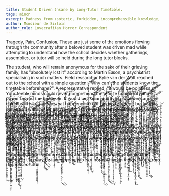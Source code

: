 ```yaml
---
title: Student Driven Insane by Long-Tutor Timetable. 
tags: minor
excerpt: Madness from esoteric, forbidden, incomprehensible knowledge, doctors say. 
author: Monsieur de Sirloin
author_role: Lovecrafitan Horror Correspondent
---
```


Tragedy, Pain, Confusion. These are just some of the emotions flowing through
the community after a beloved student was driven mad while attempting to
understand how the school decides whether gatherings, assemblies, or tutor will
be held during the long tutor blocks. 

The student, who will remain anonymous for the sake of their grieving family,
has "absolutely lost it" according to Martin Eason, a psychiatrist specialising
in such matters. Field researcher Kylie van der Walt reached out to the school
with a simple question: "Why can't the students know the timetable beforehand?".
A representative replied, "it would be pointless. Your feeble minds could never
comprehend the infinite complexity and power behind the timetable. It would be
like an ant trying to understand calculus. It is a tragedy what happened to our
beloved student, but let this serve as a warning for all. We exist abo̴v̷e̶ ̷y̶o̶u̶,
r̶e̴m̶e̷m̷b̵e̵r̷ ̷t̴h̸i̷̯̕s̶͔̀ ̵̫̔w̷͍̃h̸͈͒e̶̡͛n̷̪̑ ̸̫̒ÿ̴̭́ọ̵̎u̸͚̘͑̈́ ̶͈̒́t̴͒͜r̶̠̾y̴̰͐͠ ̸̰̋t̴̨͇̉̽o̷̭̐̚ ̴̲̓ų̷̽̏n̵̹̓ḋ̸͘ͅe̶̫̕r̴̰̦̕s̷̬͆͋t̴̰͖͒́a̶̙̓ň̷̜d̶̮̻̈́ ̵̬̣̐͆t̷̖̏͐h̶̗̍e̴̖͆ ̷̡̹̤̥͂̈́m̶̙̓̽̉̚i̴̘͆ǹ̶̨̏͝d̴̨̤͌̓̋ ̵̞̈́́̕͝o̸̮͕̍̉͗f̶̼̝̘̦̊͆̉ ̴͇̓͆͑g̵̘͐̚ȏ̴͈͚̍̕͝d̵̟̹͉̅̿͌,̷͔͚̙͂̎̿ͅ ̷̳̔̆͌͊R̸̛͓̈́́͌̅͌É̸̡̛̦̰͎̞͎͝M̷̧̱̆̍É̷͓̬͙͓̲̆M̵̩̈́͗͗̀̋͠B̶͈̟̬̖͕͇̜̊̏Ȩ̷͚͎͙̒͐̕R̷̦̀͋̋̀̆̑͠ ̶̘̭̀͊̀́ͅT̷̤̪͖̠͑̑̈́̾͝ͅͅH̵͍̖̗̲̤̟̅̔̃̓̋̀͝E̴̡͔͆̉̍ ̷͔̘͉̗̥̒́̊́S̴̨͓̖͚͍̈́͊̈Ţ̸̡̮͙̘̻͘Ǫ̸̪̖͇̀͛́͗͜R̸̫̟͎̆͆̑̊̄̚Ǐ̴̛͈͗͊͒È̷̡̛̛͈͍̪̹̝͕͂̅̈́̀̓S̷̥̝̣̕ ̸̛͈̣̑̐̆̃́̈́̿͒͑Ö̴̡͍̣̤̖͖̻͇̼̝̾͂̈́͌̄͘͠F̴̡̡̻̘͇̻̱̠̭͊̍̓ ̴͇͉̤͔͌͌̓̆͊͊İ̵̜̜̋̚͝Ć̵̦͍͇͊͠A̸̗̜̲͈̅͂͛̔͝R̵̢͂̀͗̃͛͐Ư̴̭͒͋͌̿͗͗͗̾S̷̄̕͝R̶̠̼̦̲̰̘̱̟̻͆̿͂̓̇̓͋Ę̸̥͖̼̪̭̼͈͙͓̞̔̐̽̚̕ͅM̵̢̮̳̰̲̟͍̜̫̯̼͔̀̀́̂́̆E̵͓̫͈͚̬͆̀̾̑̋̇M̵̡̗̪͔̜̘̉̂B̴̧̡̳̹̰̫̾̒̈́͜Ȩ̴͑̿̐̅͆̓R̸̛̥̞͕̘͇̰͕̲̟̦͉̼͂͋͛́̏͝ ̶̩̅͌̂͘͘Ṯ̶̛̺̒̈́̌͐͆̌̓̃̕͝H̴̛̭͕͎̟̲͖̰͑̈͗͂͌̊̍̕͝Ȩ̷̛̥̦̲͎̽̈́̀̇̆ͅ ̴̡̛̞͙̭̭̦̗͖̲̻̎̉̔̂̈̄̊̋̈́͠͠Ş̶̥̪̼̗̹̱̩̱̄͆̍̈̅̽͂̃̂͆T̵̢͉̻̫͔̠̯̦̪͈̱͓̀́̀̓̓̾̈́͝O̸̧̡̨̜̠̱͍̼̫̓͒̀̀̊̄̈͜͜͝R̴̮̹̜̻̲̖͆̒̂̓̓̃̃̈́͑̕͘I̶̘̤̬̱̠͑̅Ȩ̶̛̠̪̫̬̲̻̥̼͙͖̲̓̃͌̓́Ş̷̖͖͈̳͎̗̑́͑͒̆̄͊̓̀͌͝ ̵̡̖͙̳̲̜̦̳̠̭̾͑̽̆́̕͠ͅO̴̳̤̗̻̖͙̝̼͊̊̑̐͐̽͠F̴̨̱̗̗̫̞̺̦̙̃̐ ̸̼̩̑̽̿̒͠B̷̨̡̲̥͈̱͌̿͛͗̃̓̌̎̐͘͠͝Ǎ̵̡̜̯̮̺̲̼͊͒̈́̐̈́̃̒͌͝B̸̖̻̙̹͚̤̲̓͆͛̇̊́́͒̀̌̚͘E̵͉̞͈͚͖͙̰͎̲͎͐̉̌̓̇̽̀̓̀͗̋L̸̡̢̯̮̻̰̘̳̩̭̦͌͐͆̍̒͝R̶̨̠̗̗̤̪̜̹̮̦̦̯̘͚̗̠̪̙̤͊͑̈́̄̾̾͌͛͆̀̊̐̽͘͠͝I̴̧͕̩͈̦͖̯̲̲̘̱̥̳̣͕̙̙̱̰̮̝̳͐S̶̻̫̰̭̗̖̦̩̒̄̀̀́͒̋̅̂́̀͜͠͝͠E̸͍̥͓̺̓̀̓̑̒̀̽̾̏͌̒̎̇̑͋͊̅̈́̒̒͗͑̕̚̚͝ ̴̼̺͇̪̹̫̲͎̼̔̔̈́̈̄̀̀̅̍̓̍̌̊̀̈͛̑̾̆̽̓͜ͅR̵̡̛̭͚̹̜̥͚̻̹̜͎̱̭͔̙̫̼͍̹̅͗̃̄̅͌͊͌͆̈́̀͑̽̀͂̈́͝͠Í̶̡͚̠̙̮̗̗̥͚͇̝̙̹̲͕͔̮̝̳̲͈̹̼̬̘͋̈́̊̏͌̌̀́͐͜ͅS̴̼͕͠E̴̢̨̧̛̝͚̙̦͔̞̦͕̠̗̦̳̳̔̄̉͊͋̿̓̓̏͒̚͜͠ ̵̛͉̙͔̩̭͆̔́͂̿̀͆͗̍͛̋́̈͊̊̽̀͘̚̕̚͝͝R̴͙̞̮͍̜̼̮̤͔͚͑̾̀͂̈̓͋͊̈̀́̿̋̄͒̕̚͜͜Į̶̛̛̝͓̻̜̰͈̖̖̪̠̪͙̺̲͌̾͂̂̾͐͊́̏̉͒͛̏͂̋͌̔̌̕Š̵̥͉͍̏̀̆̾͒̈́̾̓̽̓̉́͐͐͒̑͂̑̉́̍̓́̕̚͠͝E̴̡̢̹̱̦̪̹͎̳̟̭͇̟̰͚͉̙͎̮͕͈̊͑̈́̈́̿͑̈̽̓̓̓̋̊̌͗̚̕͜
V̶̢̩̱̪̞̫͍̞͚̖͖͚̟̖͉̹̠̩̿̄̋͂͜W̶̢̨̛͈̱͉͔͓͇̙̜͙͇̘͎͇̘̠̔̾̎̈́̔͗̾̓̀̈́̏̈́͊̏̂̽́̈͒͂̾̑̅̇͊̑̒́̽͘̕͝͝͝͝B̶̢̛̳͈̤̣̲̗͔͍͍͙̣̦̤͇̼̜̺̤̲͔̟͇̼̉̃̌̄͋̇̈̋̇̂̍̌͘̕͝͝͝W̶̨̹̜͈̅L̶̨̘̰̫̝̰̗̖̲͉͓̠̭͊̂̈́ͅQ̷̬̲̙̙̹̰̝͙͔͉̣͔̱͒̌̾̾̑͂̍͒͋͆̅͗̍̂̽̀̐̇̍̔͐̕͝͝P̴̨̛̛͓̝̹͉̻̺͈͈̬͓͕̠̺̰̑̎̋̾̅̅͌̎͛̀̃̈́̐͌̓̌I̷̧̧̢̢̧̢̧̲͖̱̖̥̟͍̻̗̮̻̜̳̩̭͎̖̞̲͈͚̔͌̃̄͜͠͠Ǫ̵̧̡̦̩̟͇̦̩͍̠̝̼͖̠̹̞̣͓͕͚̝̽̆̓̉̃͂͒̅́͒̈̕͜Ừ̴̡̧̧̼͖̼͔͕̯̠̹̯̪͉̍͂̀̓́̎̒̎̿̽̀̀̏̆̅͆͘̕̚̚L̴̛͕̮͉͈̮̬̜̻̑̑̏̏̑̇̂́̽̍̑͂͐̈̆͊̓̿͊͊̒͘̚͝͝V̵̧̢̧̛̛͔͇̗̬̤̺̫̜͕̭̫̱̰̩̍̉̾͊͊̽̌̒̄͐̋̌̂̓̈́̒́̍͋͋̆̓̕͘͘͝͝B̴͈̬̫̖̹̪̓̔͛̋͌̂͌͋͑̀͐̐̌͑͋́͌̀͐̀͘̚͘ͅF̸͔̼̠̫̖̲̥̹̠̳̻̻͖̫̃̽̿̈́̉̆̒͋͂͋̋́̊̾́͛́̋͐̇̃̊̕P̴̢̢̧̧̠̫̦̙͇̠̪͉͙̭̝͍̮̳͙͚͔̝͕̯͎̪͔̦͍̺͈̬͒́̐̾͑̈́͛̈́̅̎̇̎̈́̇̾̅͐͛̉́́̋͂͒́́͊̽͑͌̚͘͜͜ͅĮ̸̛͕̖̞͔̘̖̜͚̻̩͚̞̦̩̬̠̫͇̝̐͗̀̑͆̏͛̊͐̎̄̇͗̓̂̀̆̆̉̌̄͘͘̕͜ͅL̵̫̥͗̊͂̋̈̑́̓̔̾̂̂̆̌̾̂͐̇̏̈̑͛̓͛͘̕͝͝Ü̵̪͉͊̅̓̿̓̈́̒͊̐͑̋͛̕͝@̵̫̲̮̭̯̤̱͔̯̖͓͍̤̺͍̤̲̓̀̇͊̍̇͐͗̈́͑̈́̽̓̈̑͂̉̄͛͂̀̆͒͆́̿̈́̓̓̅͒͂͒̕̕̕̚͝E̶̫̞̪̥̲̟͒̄͛̌̒̆̀̒̽̿̐̂͊̉͠K̶̢̧̡̢̲̫͔̥̩͉͈̫̣̥̳̭̫͈̔̈́̉̀̈́͑̃̊́̑́̃͒̆̄͘͘͠Q̴̨̨̢̢͖̰͇͍̯̳͉̯͖̳̠̥̠̮̗͔̖̖͔̙̳̼̹̭͉̩̤̜͂̓͂̏͋͊͛̽̓̈́͗̐͂͘͜͝ͅͅW̷̛͕̮̠͑̍̅̏̏́͗̅̑̆͆̇̏̿̈́̂͛͊̈́̒̑̈͊̒̌̀̿͋͘̚͝͠͝͝V̶̢̧̡̧͙̩̘͇̭̦̺͇͈͇͕̬̫̠̫̱͓̫̖̗̬̠͓̱̬̥̞͖͍̦̈̀̓̓͛̓̌͜͜ͅB̴̢̧̢̯̰͈̜̬̼̞̟̤̰̞̺͈̻̘̲̻̲͎̙̟̱͚̰̼͑̇́̃̓͋̋̓̀̎͆͒͂̽̇́̆̈́̓̃͆̒͆̑́͌́̚̕͜͠Ḓ̸̩̇̂̓̍́̄̽̀̚C̵̢̨̛̖̩͕̹̙̣͕̘̻̯̻̜̿̌́̅͑̓̈́̚͝͝ͅĨ̷̢̦͇̝͈͓̪̫̪͔͉̯̮̜̲̩̫͚̣̮̮̈́͆́̃͋̌̽̽͋̃̃̊͛̐̈́̿̐́͌̈́͝ͅĽ̸̘͉̭͇̹̘̙̱͈̻̱͓̰̩̈́̊̓̓́̓̊̽̽̊̉̃̆̀͆̚͘͝͝ͅK̶̢̛̭̼̝̪̤̬̭̤͈̙̻͕͔͙̦̯͉͉̉̑̂̃̂̏͒̾̽̏͛̈́̀͐ͅȖ̷͍̠̣̩̋̊Ḑ̵̢̢̨̨̛̦̺̗͈̲̲̬̦͎̟̞͈̗̫̗̥̖͎̫̑͆̆͆̏̾̈́̌̊͌̀̌͌͂͐͑̾͊͂̓̈͐̾̌̂̓̾͊͂̚͘̕͝͝͝W̷̧̢̢̧̧̨̗̻̼̼̼̲̝͍̹͎̰͕͚̙̞̻̹̖̥͔̪̩͙̗̰͇̲͒͑̏̂̾̌͜͜͝ͅQ̴̧̢̢̖̙̮̼̜͍̻͙̖̲̲͍̖͓̠͓͈̫̞̰̹͎͖̰̦̮͆̃̀̉̎̌̔̌̎̋̇̿̉̉̊̋͒̌̑́͛͌̂͊͜͝V̸̢̛̠̤̫̤̮̻͈̝̼̘̟̟̻͔͖̥̲̦̤̜̞̝͖͎̊̄̈́́̈́̀͊̇͆̊̈̈́̐͌̀͌̄̃̓͛̄͆̊̈̀͐̈͆̕͘̕͘̚͝͝͠͠ͅB̷̡̜̦̲̬̩͔̥̥̠̙͊̓̐̌̄̈̓̃̓̊͌̾́̿͐͋̇̒͛͑̅͗͑̃̾͒̂̈́͋̀̚̚̚͘͜͝͝͝J̵̛̛͕̬̼̲̫͉͈̫̪̹͖̳͙̗͔̦͉̘̺̯͔͎̳͍̬̟͕̈́͋́̏̋͑̏̈́̈̏͒́͐̽͌̄̒́̽̌̃̆͛͐̚͜͝͝͝ͅͅḐ̶̛͉̺̭͚͎̩̥͇̖͍̗̬͕̭̦̝̥̲̜̝̥̀̔̀͊̈̐́̈̓̏̽́̐̏̾̈́͆͆̔̈͐̏̇̍̕̚̕̕͜͜͠Ą̷̩̩͓̻̩̙̬̻̥̲̥̪̟̰̎̂̉͋̆̽̑͂́͗͐́̀̈́ͅͅC̶̢̨̧̗̳͈̟͔̑́̋̓́̌́̏̉͐̚͘͠K̵̡̧̛͖̬̠͈̦̗͇̳̫͚̝̭͈͎̗̼̯̜͓̼̥͎̲̠̝̈̈́̍̽̓͌͑̿̉̐̈͝Ự̷̛̲̺͚̤̦̜͗̑̾͂́͌̋̒̔̔̿͂̚͠͝V̶͖̰͍̦̯̮͎͉̩̱̼̪̳̤̜̦̬̦̯̑͋͑̽́͛̌̈̃̍̐͂̓́̔̿̔̔̏̐̔̍͆̓̏̃̊̂̚̚͝!̷͓̌̔̿͌́̀͒́̊̀̽̈̃͆̆͒͐̐͊͛͌́̇̐̉̈́͊̀̈́̆̔̚͝͝J̶̧̡̡̧̛͍̖̭̭̖̮̗̣͇̹͈̯̹̦̲̬͓̪̓͋͋͌̀͑̌̑͆̔̀͋́́̀̓͊͗̽̐̆͌̓̆̑̐̌̂̌̕͝#̸̛̺̤̳̮̥̭͙̦̜̞͈͕̜̥͇̻͎̭͈͉̥͕͖͕̪̻̠̜͎͔̟̗͚͋̽̇̑̽͌̿́̋̋̏̇͆̓̇́̾̽͑̋̎̀̇̉͆̉̇̍̏́̍̈͜͝ͅB̶̢̬͕̼͉͓̼͙͔͈͎̳̪̝͇̟̪̜̥̼̖̾̾̏̓̌̒̈́̀̓̍͆̈̌́̎̈̒̐̑̈́̈́̿̕Q̶̗̲̯̃͂̒̿̄́̽̎̀͋̈́̑̉̚͝W̷̧̰͈̌͐̓̉̔̆͛͌͛̾̏̌̐̓͂̌͆̃̓͆́͐̽̏̓͊́̇̾̿̓̂͒̕͘͠͝:̸̣̃̉͆̐̿̄̏̏̅̒̓͗́̀̆͊̈́͒͆̀̈́͐̒́͂̎͋͠͝͝D̸̨̡̗͈͖͙̗̪̺̺̖̣̳̖͒͐͛̄̐͂̈́̈̐̿̌̊̊̉̈́̅̏̚̕͠͝͝͝≯̛̞̳̺͊̾̆̆́̿͒̅́̏̌̓̇͐͊̀̀̃̆̆̌̀͆̐̈́̈̀̅̎̊̕̕͝͝͝w̵͉͐̄̎͑́͐͆͆̓̆̐͋̏̈̈́̈́̐̌̂̈́̂̚͘͝;̵̢͈̯̫̬̙͕̻͎͔͔͎̩͎͕̐͗̈́̈́̓̑́́̓̉̅̔̀̏͐͒͒̎̾̓͝͠͝ͅơ̸̢̡̡̢̙͕̙̺̦͎̻͉͚̫͈̪͇̥̖̦̻̰̰̲͎̪͇̥͉͇̭͉̱͐̍͐̇͋̃̐̇̒̆͛̀͗̊̅̏̍̀̓̋̓̓͆̇̉̍͋̑͘̕͝f̵̨̨̧͉̹͍̮̙͕̬̝̙̹̣͍̱̣͉͕͍̙͕̣̫̼͇͙̀̇̾͆͌̿͑̌́̒̌̄̽͊̔́̈͊͆̌́̈́̃͒́͊̋͌͘̚̕̚͜͜͝͠͠ͅí̸̡̧̨̢̨̧̨̛̛̛̪̙͔͖̜̻̲̱̹̠̻̙̮̟͇̫̻̘͕̬͌̐̂́̔͆̓́͑̾̈́͘1̵̡̲̘̼̩͉͎͉͖͚̮͓̰͔̩͈͇̐̋̎͋͛̽̿̇́̄̾̅͊͐̍͂̽̎̐̉̕͝2̴̢̢̨̛̛̲͖̼̣̩̘̳̪͓͙̬̘̰͖̳̎̅̋́̊̒̈́̀̒͌̍̅̿̈́́́̌̄͂̀́̇͒̐͐͋̚͠͝͝ỉ̵̧̪̱̱͇̼̼̯̠̗͑̾̚̕͜4̶̢̡̧̡̼̙̙̤̦̮̜̹̥̟̟̩̲̖̣̠̝̟̬͎̱̲̯̭̬̘̳̎̌̇̃̒̑̽͐̑̂̓̿̃̒̃̌̊͜͝͠ṱ̴̥̰̺͍͍̣͍̹͚̱̺͔̩̞͚̲͈̠̠̮̣͉̞̙̱̼̳̻͈̿̉̽̇̆̓̎̈͊͌͌͘̚͝y̷̛̜͕̝͙̱̓̈́̓̌̓̇̐̅͆͐́͑͛͗̂́͌͛̄̎͗̏̆̓̇̕͘̚͘̚͜͠͝3̷̡̡̛̜͍͖̬̯͖̙͎̪̟̬͔̘̫̹̻̟̹̞̻́̍̍̍̏̈́̐̆͐̄̓̉͑̈̂̂̏̒͑̎͛̚͜͜͜ͅ1̷̡̧̛͚̭̹̠̥̘̺̝̳̩̪̺̺̤͇̖̙̲͕̬͍̗̮̭̖͑͋̆̐̂̓̋͗̊̅̑̇̆̏̇̃̅͐͗̎̑́̀̓̑͛͜͝͠4̸̢̙͈͈̹̩̙̦͓̲͖̜̖̮̥̹͕͍̜͕̭̞͕̮̒̍̈́̉̐̅i̸̡̨̢̢̡̧̗͓̭͓̺͎̩̪̬̥̤̺̗̳̻͍̼̙̩̙̩̠͙̺͙̹̇̌̾̅̑̐̿͐̃̉͜9̷̻͒̇̇̓́͛͒̉͋͌͘͘͠0̸̧͚̖͓͖̥͇̲̬͖̰̺̠̼͓̮̫̬̠̩̰̥̝͙̖̙̲̩̬̮̠̼̬̟̻̽̾̈́̈́́̉̅͑̃͂̾̀̄̔̇͊́͐̆̀̏̇̚͘͠͠7̴̨̢̞͍͎͖̺̙͓̙̯̘͓̱̫̗̩͍̬͎͇̩͉̪͉̘̟̞̯͛̽̂̄͜͜ͅq̸̨̨̡̡̢̛͚͕͙͍̫͍͇̪̻͓̺̲̳͔̲̩͙̳̗̣͈̙͉͕͚͂̈́̔̎̅̉̂͛̌̈́̓̃͊̇̓́̆̀́̾̑̾̓͌̊̆̓̍͗̍̿̒̌̊͜͠ͅų̴̬̥̯̪̤̗͇̤̲̳̫̺̯̩͖̲̖̗̜̜͈̣̭̫̊̾̾́̆͒͆̃͑̐͊̓̔̄̒͊̆̉̔̀̃̑͘͝͝͠ͅ5̴̛̮͚͍̝̤̬̥͍͌̈́̾͗͊̎̀̀̌͐̎̑͑̑́̂͂̆̀̚̚͜͠͝͝w̵̨̢̫̰̭̙̺͙̱͉̮̟͙̠͇̮̭͎̰̰͕̻̽8̵̧̛͉̝̤͔͇͈̯̳̼̬̣͚͕̫͇̘̺̗̥͉̞̼̞̟̳̹̭̖̰̥͚͌̈́͑̔̾̃̀̅̐̀̃́̎͒̏͘͘͜͜͜ͅc̸̛̛̛̠̠̺͕̀̇̋̈́͒̇͂̇̋͛̾͐͋͒͗͒̒̇̏̀́̃͌͛̈́̄̓̍͘͘͝͝͝[̸̛͙͈̩̗͍̝̙̘̲̹̮̦̬̾̉̀̂͠1̷̳̣̹̯̜̥̓͐̒̄̾̋͗͝͠0̴̨͈̯̰̣̲͗͑̏̓̿͆͆͐͂̈́̀̆̉̓̆̆͒͊̿̐̓̋̋̿͐́̈́̕̚͜͝9̶̨̧̢̛͚̞͙̯͍͓̖̬͇̙̝̻̖̝̪̪̠̖̳̩̹̻̻̱̳̏̽̄̉͜͜ͅų̶̧̞͎͇̱̻͍̮̻͍͉̠̬͚̥̜̻̰̩̊̊͋̉̋͑́̽̿̋̇͛̈͛̑͠͝͠2̶̡̡͔̠̠͉͔̠̺̗̫̥̩̗͍͔͇̙̟̍͊͗̊̏́̆͂̽̕͘̚͘͝͝͝4̷̡̮̣̦̦͇̖̖̖̟̮̗͓̮̤͖͖͖͓͇̪͎͚͈̺̦̭̖͒̈́̓̓̇̕̕ͅë̶̯̼̮͙̮̞̼͕́̀́̎̽͑̾́̀͝ǫ̶̛̛̩͕̫͕̝̩̲̫͓̙̺͖̜͉͋̋͐͐̅̑͋͆̓̿̀̉̒̈́̂̒͐̈͐̈́̐̈́͘̚͘͠͠͠ͅq̵͔̼͖̫̲͓̳̩̻͍̙͈̿͛̎͘͝r̸̡̧̢̨͓̭̳̠̩̞̱͎̗͕̬̬͕̪͚̦͍̬̬̦̈͆͠w̶̨̡̨̤͚͇̰͚͉̳̘̫͇̣̹̗̱͖͑͂͂͊̍̀͂̄̏̿̿̃̽̿͆̍͋͆́̌́̇̌̄̌͐͘̚8̴̧̡̧̡̨̨̱̲̗̤̝̻̰̭̱̩̬͔͖̥̯̭͓̪̦͉̥͇̰̖̊̃̌̑͑̇̇͋̊̾̈́͆̀̕͜͝͝͝͠f̴̡̮̪̰̗̭̦͍̓͊̔̌͒̿̈̀͒̔̄͐̓͘̚͝͝h̶̡̨̡̛͇̙͙̪̠̥̫̪̞̩͈̞͓̺͇̿̓̏̀͋̎̆̉̀̓̒̆̾̈̆͌̅̎͊͘͘͜͝ͅį̶̡̳̲̝̙͕͕͔͔̜̙͖͉̥͙̻̼̗̩̯̳͖͖̻̇̽̿̇̀̕ͅn̷̢͖̤͔͇͓̩̲̳̝̟̗͎̰̞̰͙̫̘̬̲̼͉̣̩̮̱̈́̐͋̇̇͒̍ͅp̴̧̙͚̩̭̻̗͍͈̻̺͓̺̘̳̰̰̫̖̣͔̦̞̲̼̘̖̮̙̙̘̺͖̹͐͂͐̀̂̃͂̎̓̅̋̀̌̈́̒̈́͌̆͛͑̊̇͋̐̚̚͘͜͝͝Ḑ̴̡̢̛̤̱̝͉̟̮̬͇͔̩̠̦̙̦̠̘̥̗͓̪̦̠͕͔͙̩̥̣͎̹̥͇̺̲̺͎̈́͆̿̋̋͌̆̈́̾͂̄̏̀́͜ͅW̷̢̛̮̖̰̳̦̤͓͓̫̠̭̺̯̳̙̜̩̞̙̩͓̖̞̰̙̎͛̈́̽̂̐͌́͊̄̀̽͂͐͌̈̒̈́͆̇͗̿̉̿̒̇͂͂̃̽̓̄͌̚̕̚̚͝͝͠͝ͅQ̶̛̬̘̾̂̋̀͋̈́͆̂̔̓͋̃͘͝V̴̡̡̢̨̛̠̰̥̘͓̦̱̥̣̩̠̙̭͇̪̼͓̲̘̗̠͈̖̰̣͓̮͍͈̩̤͇͕͚̭͙̦̰̾̑̉̒̔̾̓̔̈̕͘͘͜͜͜͝Ḅ̸̨̧̨̨̢̫͕͇̱̖̪̖͎̜͕̹͍͚͚̬̻̝͈͍͙̻̰̰̝̤̜̫̺̩̠́̑̈́̓̍͒͗̚͘͝J̶̢̧̥̳̘͚̭̠̲̊̀̃͋̋̍̾D̸̡̧̢̢̧̗͚͓̞̙͉̯̥̜̞̣̰̲̞̙̙̮̪̯́̊͐̎̉͌̿̎̽͑̈́̋̓͛͂́́̾̅̅̉̄̅͘̚͠͠͝͝À̷̡̼͍̻̠͖̭̜̯̣͕͕̖̩͉͇̥̞̩̺̱̉͌͗̽̃͂̏̀̆̽̄͊̉͑̽̅̀̂̀̅̿͛̃̀͋̇̈̓̽̊́͆́̽̎̽͑̈́͆̃͑̒̒̃̚̚̕͜͜͠͠Ĉ̶̦͓͉͍̖̭͕̄K̸̰͎̮̀̔̅͋́͛́͑̅̉͌̀̊̎͋̈́̋͗̆̀̀͆͝Ų̶̨̛̯͇̳̩̥̰̫̯͔̻̟̩͉̞̟̣͇̘̘͇̮̱͙̝͉͖̹͈̮̗̬̭̭̮͙̫͖͓͓͍͎̓̄͊͊͐͂͂́̾̾̎̋̌̊̈̓͌̀̇͒̂͊͆̔̀͆̐̕̕͜ͅV̸̢̡͉̼͙̮̬͇̩̘͖̮̩͍̼̣̩̫͉̏͑̅͋̈́̌̎͆̀̇̄̓̽̓̋̇͆̓͒́̿̈́̓̈͐̀̅̈́̾̑̈́̏͒̂̈́̊̈́̾̎̑̕͝͠͝͝͝͝͝!̷̢̢̨̛̬̩̟͓̘̝̹̳̱̗̺̫̝̳͔͙̹͈̗͙̟̼̼͇͕̟̝̝̱̗̪̜̬̉̓͂̅̽̊͒́͋͛̏̈͛̾̐̄͛̾͌͗̄͗̀̄͋̒̀͂̃͑̾̆̃̏̑̑̂̆̍̑̽̄̊̊̍͘̚͜͝͝J̵̢̡̣̭͓͈̳̞̫͓̩̰̭̮̝̪͓̟̖̤̩̺̈́̉̾̽͒̊̉̈͋͂̕ͅ#̵̢̢̧̨͖̩̱̩̞̻̭̪͓̙̣͍̠̪͈̤͎̫͚̮̖̮̟͍̩̤̼͙͕̦͖̯͍̝̝͕̅̑̄̾̎̒͐̔̄͋͂͐̌̀̋̔͊͌̄̈͐̓̀̽͆̈́̏͂̐̆̚̕͜͝͝B̸̡̢̢̨͇̣̩͓̻̻̤͇̜̠͇̜̫̹̻͉̜̼̱̠̟͈̺̮̫̣͒͋̇͗̓̍͒̈́̾̀̚͝Q̶̢̡̡̨̧̨̨̲̖̺͚͓͔̣̹͈̲̫͎̦̱̙̮͖͍̲̭̜̳̥̻͈͖̼̝̗̟̝̣̫̝̏͛̅̈͒͌͊̌̉̏̾͌͆̒̈́͆͂̂̑͐̇́̇̄̈́̋͒͒̀̅̀̏͐̑̋̚͘̚͜͝͠͝ͅẄ̸̡̡̻̭̳̩̖͕̪̼̠̱̼̦̟̪̯̮̯͕̳̳́̃̽̆̀̋̈́̿̿̓̀̆̀͑̔̀̄͝ͅͅͅ:̶̡̡̛͔̥͍̺̼͕̙͈̟̼͔̫̠̪̝̪͈̹̆́̑̆̉͐͐̋͊͊̋̒̑̔͛͂̾̽̒̑̇͊̋̕͜͠͝͠͝D̵̢̛̖̺͎̦̭̥͓̲̼̠͖̫̬̼̤̗͔̪͙̭̲̝͇͙̿̑̈́̽̈̾̿̎͌̿͒͌̃̉́̂͂́̓̿̓̔͋̄̆̀͒͑̐͗͘̕̕͜͝͝ͅͅ>̶̢̡̡̡͓͚͙̯͚͇̦͇͚̥̰̼̟̳̩̬̠̳̙̖̼̳̝̘̞̻̤̲̦̟̹̀́͌̈́͊̈́̔̈̈́́̋̀̔͑̈́ͅw̷̥̬̔̑̀̓̿̍͗̅̄̀̓͂̀͝;̷̳̜͖͉̤͕̱̠̭͙͔̪͉̳͍̻̻̜͔̩̖̀͐̈́̌͐͂̎̊̀̄͋̑̈́ͅͅơ̶̡͕͉̱̮͕̠̘͚̞̣̰̼̖̮̬͍̩̭͈̈́̊̋̽̾̍̊͋̑̌̇̿̂́̀͒̎̿̆́͛̒͊͌̂̇̍͒̏̈́̐͗̆͐̀͂͘̕̚̚͜͝͝͝͝͝͠f̷̡̨̛̼̬͖̬̮͚̜̩͍̠͔́̃̓͆̀͑̈́̆̀͌͌̈̅̐̑̀̿̈́́̑̈́̾̓̑̌̀̿̇́̋̎́̾̌͊̄̆̍̓̇̍̀̄̕͜͠ǐ̶̢̛͕̤̼̬̠̬̮͈͎̪̭̼̭̜͙̣̞͓̟͇̩͔̱̞̓̋́̐̓͆̈́̂͑͌̑̄̀̇͂͌́͐̈̽͌̈̀̌̑̂̌͒̓̈́̊̔̄͑̐̀̈́͂͜͝͝͝ͅͅͅ1̷̨̨̛̛̻̤̱͉̦̟̰̞̺͓̘̼͓̝̦͔̱͓͆̄2̵̦̯̯̟͙̣̊͗͗̀í̷̧̡̧̼͉̱͖͔͙͍̤̝͚̠̜̝̞̣̼̙̖̮̭͇͖̘̹̹̗͎̳͕̺͔͍̬͓͇̤̰̯̦̜́̀̈́̽͒͂̐̈́̈́̓̊̽͑̋̅̅̈́̉̑̾̀̓̾̓̊́͒̓̾̾́̕̕̚͜͠ͅ4̶̡̡̧̟̮͎̱̦̖̰̪̘̤̘̼̲͈͉̞̬̳͓̭̪̠̹̠͇͕̒̄͂̿͛̒͂̋̋͝͠͝ţ̸̢̛̛̛̯̣̗̯̰͓̤̮̥̗͔̺̦̥̤͕͓̣̳̫̲̘̫̱̙͙̳̣̱̦͈̠͎͔͚͚͉͍͚̲̩̝̌̏̇̓͛̎̀̔̓͌̃̿̍̌̔̿͊͆͐́̈̅̓͌̓́̀̑̋͜͠͝ͅy̸̛̛͕̐́̒̐̎́͗̀̄̃̒͌̒̎̅͊̀̀̂͛͑̓̎̏́́͋̿̇̀̾̀̓͗͘̚̚͝3̶̧̧̡̛͍̲̙̩̺̳̺̺̖̩͉̲̖̟̰̜̖͈̲̟̯̦̭̰͙͙̠̪͓͕̗̙̝̘̥̙͙̱̼̯̅̈͗́̈́̿͜͜͜ͅ1̵̨̳̖̪͓̳̲̬̙̣̳͚̫̥̩̦͉̪̩̤͇̯͓̮̪̆̐̌̀̔͋̄͌̃̈́̎̀̈͐͆͂͒͋͒̎̐͛͆͛̀̏́͂͘͘͜͠ͅͅ4̷̧̡̢̛̫̭͙͓̫̘̳̩̺͎͎͓̭̤͕̟̠̠̹̤͓̯̫͕̮͔̭̣̝̬̗͓͈̤̬̻̻̹̱̐̔̑͊̓̃̽̋̈́̏̆̆̂̑̂̃͌̔̿̓̿͛̏͜͝ͅi̴̛̼̟̟̻̭̱̦̻̘̯͓̞̥̳̣̳͇̩̞͙̻̰͚̘̔̋́́̆͌̊͊̅͗̊͋̐́̀͑̎̕̕͜͝͠9̷̘̥̩̲̣͖̹̻̲̼̳͚̹̘̙̰̺̦̞͒̑̌͆̌̈́̊̀͛̉̉̆̀̇̀̋͗͒̾̍͌͌̌̅̓̓͊̀̀̅̅̋̈͛̚͠͝͝0̷̯̘͓̦̝̟͔̖̰̙̯̬͈͓͍̗̰̭̠̀̍̑̂̈͌̑͋̒̀̆̔̇͊̚7̶̧̡̨̢̢̛̛̛̦̱͍̥̩̫̳̣̺̳̥̺̞̣̱̱̰̿̀̇̑̉̐͛̀͐̾̏̓̃̉̌̄͆͊̈̋̒̾́̈͑͊̆̒͐̒́̑̽̈́̒͗̍̚͘̕̚͝ͅq̵̡̡͙̬͕̫͓̘͕̺̮̞̤̭͙̟͖̼̰̯̃̂̑̉̊̂̌̌͌̏̎̂̑̂̅̉̏̈̇͂͋̎̕͘͝ư̷̢̧͎̠̠͓̳̤͙̥̩͖̞̯̯̝̭͍͇̩̘̘̫̙̐̌̊̓͋͆́̊́̉͋̅̃̋̆̀͋̓́́̈͛̂̈́͂͘͘͠͝͠͠5̵̡̢̛̘̼͈̠̙̣̭̹̜͓̙̯͕͙̗̥̲͚̝̺̬̹̫̖̗̫̠͔̞̭̥̱͖͖̻̰̯̝̩̼̼͇̪̖͛̽͑̀͘ͅͅw̸̧͖̞̣̼͔̮̦̞͚̰̩͉̟̼̤͋͐͂̿̋̐̈́̀͂̇̓̍̚8̸̡̛̭̫̜̩͓̙̟̟̰̹̖͍̹̤̰̼̝̦͔̹̙͗̈́͑̈́͐͋̓͆̐̑̆͆̽̀́͂́̑̍̆̍̈̊̄͆̇̀̔͌̇̀̈́͌̎́̉̉͑̍̓͐̃͘͜͜͠͝͝ͅç̷̡̡̨̧̛̛̯̗̯̲͈͇͍̹̞̩͇͙̘͖̹̪̩͙̙̹̖̝̱̞̳͌̈͂̂̈́̎͑͂͗͆̀̒̑̍̈́̇̎̊͒̀̈͂͗̌͂̔̂̾͗̃̀̕̕͜͜͝͝͝ͅ[̴̡̛̞̩̤̞͈̙͎͚̭̱̺̻͖̜͉̅͑͂̋̌̽͑̀̑̊̑̊͊̓͛̇́̏̂͊̏̀̿̿̑̈́̌̈́̾̀̑̀͊̊̆̒͝͠͠ͅ1̷̲͇̌̽̾́̔̓̍͑̿͆̾̒͌̓̃̓͛̎̈͋̀̂̓̏́̐̈́̔͊͝͠͝͝͠0̶̲͙̹̥̣̲͉̝͓̫̙̝̪͇̿̈9̸̨̨̡̟̜̝͍͙͍̞͙͚̮̤̭͙͙̗͇̜̮̺̳͕̦͓͖̘͈͊̈́̈͐̐͐͆̎́͝ủ̴̫̜̜͚̘̌̊͗̓͐̀̾̚2̷̨̬͉͙̘̫̹̬̺͚̱͔͎̖͉͍̬͈̤͎̐̆̽̐̑͗̌͂͜͝͠4̶̨̡̧̢̛̛̼͍̖̙̲̟̰̫̹͙͙̭̙̹̯̟̱̗̬͓̣̟̮̖̟̰̳̝̳̣̻̭̻͉͉͎̪̞͉̞̜̘͒̿̈̔̀̄̄̆̉̍͒̏̀͊̐̇́͛̒̈̔́͐͋̕͜͜͜͝ͅȇ̴̡̬̖͖̳͉͓̮̙̪̳̬̻̫̘̝̻̖̱͖͖͚̪͇̩͕͌̒̀̍̈́̐͆̔͋̍̈́̚͠͠͝͠ͅo̷̢̻̞̤̲̬͖̤̙͖̼͙͔͇͈̘̳͈̘̘̦̊͊̐̽̊̔̆̾̑̿̀̉̌͐̅͋́̅̌͌̓̌̒͂̌̍̂͛̈́̍̇̐̈̒̅͆͋͗̃̕̕̕͜͝͝ͅq̷̧̮̗̼̬̖͖̭̙͇͓͓̻̠̙͌̏̄̿̋̀͐̿̐̀̓͊͊̅̌̆͑̋͋́̍́̚̚͜͝͝r̸̙̣̦̳͉͉̮͍͍̗̪̳̣̜̥̬̹̳͇̥̜̟̜̰͔̓̐̉̀̾͐̋͋̆̈̐͂͒̀͒͝͝͠ͅw̸̧̨̨̧͈̝̫̲̭̗̭̘̝̳̝͔̣̝̟̹͈̲̩̠̫̭̲̃̽̒͊͂̿̀́̐̒̈́͂̋̊͊̄̾̂̃͌̔̈́̾̎̄̚̕̚̕͘͘̚͜͝8̸̢̢̛̛̘̬̩̟̤̰͉͚͉͙͉̝̮̘̻̤͇̳͔̰̬̼̗́̊̍͂̏̔͛͆̓́̍́̎̂͆̈́͛̃͆̇́̄̅̈̌͆͑̉̚͘̚͝͝͝͠f̵̢̧̲͕̪͓̗̖͎̝̙̰͓̭̑̒̔̇̇̈́̈́̑̐͐̓̽͜͝ͅḩ̷̩̭̳̲͇̦̖͚͙̜̰̭̿͐̈́̉͐i̶̢̡͓̜̰͎̝͕͍̝̐̈̔̓̂̔̇̔̈́̄̿̌̀̐̍̄͆̎̌̈́̃̎̆̓͋̕͝n̴̨̛̰̗̟̮̣̥̥̠͓̞̰̎͂̆̀̑͑͊̔̇̈́̏̊͆̒͗́̉̑̍̂̈̈́̋̾͊͐̕̚p̵̡̦̟̳̫̱͔͇̝̺̙̦͖͙̣̂̾́̍̍̄͛̄͛̋̍̎̉̿̇͌̋̿̋̾̂̔̀̈́̑̊́͋̅̀͊͐́̀̕͘͘̕͝͝͠f̷̢̧̨̢̭̖̟͎̤͙̺͕̦̤̟̞̳̱̦̩̞͈͓̗̯̤͚̝̥̠͎̯͚́̏̓͛̋̈́̋̉̈́̎̾͐͐͐͋̋̀̾̿̐͌̿̋͌̿́̂͗̒̒͆̈́̇̅͂̆̊̔̃͗̐͒̉̅͘͠͠͝͝͝ͅͅͅẅ̴̱͚̰̰̝̳̘͈́̍̉̌́̏̉͛̊̓͛̃̋̽͂̚͜͝e̶̛͚̐͒͌̀̈́̃̏̀̚͠q̵̢͉͔̭͇͉̭̓̾̕ẽ̴̛̗͋̑̇̒̐͂̎̈́͒̿̃̌̄̆̍͆̓̋̄̈́̅̐͌̍͒̕͘h̴̡̡̛̛̩̣͓̟̖̮̹̗͇͖̻̻͍̱̩̬̣̳̥̮͎̗̲͖̜͍̠͇̖͒̽̇̓͂̊́͗͋͊̍̈́̏̈́͊͐̏̀͂̀͛̈́̑͒̇̿̚͝͝͝è̵̢̢̡̨̨̨̻͕̲̥͇̗̬̟̱̼̳̭̮̱̪̰̞̣̩͔͚͖͖͕̻̥͔̱̟͔͕͇̫̳̤̥̟͈̖͓̩̃͐̔̓́̈͊̆̏̑̐͊̓̀͌̕͜͜͝͠͝f̸̢̨͎̯̦͎͈̙̭̟͉͇̥̭̩̩͕̹̩̰̰͒̽̓͋̏́̈́̄͛͒͋͜͝͝q̵̨̢̧̡̡̢̛͈͇̞̤̺̯̯͓̳̬͈͕͉̣̟͉̯̩͈̪͕͇̰̜̼̰͓̥͍̙͚͚̱̱̬͈̭̀̿̀̂́͘͜͜͜o̸̡̢̢̨̮̥̝̻̯͔̳͚͑͂̌̽͜ỉ̷̡̢̧̮̗̙͎̰̠͇̳̘̞̝̼̩̰̠̬͖̳̜͍͛̃̂̐̄̂͐̐̓̏̂͒̊́̃͒̏̕ͅļ̵̡̡̨͖̠̙̺̤̬̩̠̙̹̹͖͖̘̣̝͖͍̝͈̞̮͖͙̙̺͙͓͍̪̯͎͇̙͚͈̬̦̠͓̠̊́͆̂͊͋̇̀͂̅́̄̓̊͒̽͐̈̓̀́̀́̇̀̋̈́̉͂̊͂̈́͆͐̕͜͠͝͝͝ͅq̷̢̨̡̢͈̪̲̱̘̱̮͔͖̦̹̝̦̫̘̱͔̝̳͔̥̤̞̼͎̘͉̓̀͛̂͑̌̅͋̐͌̒̀͒̓̓̐͑̽͐̄̆̾̇̽͂̒͊̔͊̈́͘̕͝͝͠͝ư̷̢̞̮̣̹̖̤͈̞͈̤̺̬̩̩͇̻̭͍̩͓͎͉͓͇̐̀̉̏̓̉̽͌̑͐̅̿̄̑͋̌̐́̓̔̍̒̽̿̊́̿̒͘̕͝͝ẹ̸̢̨̧̧̧̖̬̲͕̞͍͈͎̟̤̥͓͍̜͖̰͙͔͈̯̭͉͉̻̪̞̗͎͔͈̦̦͈̣̝̬͙̦̲̇̇́ͅͅǫ̷͔͆͛͛̿̀̅͌̒̊͑̆͛̃̑͊͊̉̋͊̀̾͗̄̀̉̀̀̈́̈̚̚̚͘̕͝w̴̨̛̜̰̼̼͍̮̘͙̝̭̭̹͚̿̐̐̃͊͑̎̈̑͑̐́́̐̔̀̏̿̀̎̃̔̀̀̉͌̔͗̂̀̀́̐͆̊̏̆̀͋͘͘͝͝y̸̧̡̧̢̢̡̢̛͉̪̞͙͚͕̮͎̙͕͕̬͕͈̗͚̪͉̤̬̳̼̣̯̭̟̞͙̥̪̟͙̼̭͋̀́̏͋̍̐̄̊̾̚͝͝ͅp̵̡̡̪̥͖̟̘͍̪̱̾͐̔̍̿͗͌̇͗̒̀̌͐̈́͂͛̑͒̂̄̅̉̌̃͘͠ͅ2̴̧̨̡̢̢̺̻̱̺̦̬̼͎̮̱̳͇̳̖̱̜͎̹̯͎͖͇̥̼̖̟̫̖̹͔̖̭͍͚̻͔̩̺̤̫̼̯̟̍͋͜9̸̡̛̞̳̩̰̟̳͓̗̞̞̤̦͎͎̻͍̪̼̩͍̜̰̙͕̬̺͙̫̱͎̙̮̋̇̅̀̑ͅt̷̨̢̜̣̩̼̠͈̤̻̦̣̣͎̝̦̭̲̗͍͓͙̜͕̬̖̪̲̬̜͇̬̳͉̬̭̭̠̱̤̻̍͛̽̽͜͜͠͝ͅͅ8̸̛̯̹̺͇̥̠̯̟͙͕̮̟̗̬͕͔̤̲̬̜͉̮͎̩̱͙͓̩͋̔̌̾̈́͑͆̔̄̋̆͊̃̓͋͌͐̃͋͗̽̏͊̎͌̍̉͌̀͊̽̅̽̄̈́̃̈́̉̅͒́͊̓̕͘͘͜͠͠͠3̷̡̨̪̟̣͙̲͎͓͚̮̗̼̣̥͇̯͖͈͙̗͉̙̝̬̹͎̏̃̈́̉͆̀̌̐ͅ4̸̢̡̢̨̨̛̟̝̞̩͖̤̳̳̣͇̬͓̻̺̰͉̦͙̭̘̰̪̳͙̱̤̘̜̻̹̺̟͇̞̥̾̑̀͂̀̃̽̏̓̏͋͌̄̍̋̃͊̌̉͑̃̀͐͐̇̎́͋͒̄̈́̆̈͗͘̕͝7̷̢̡̡̢̩̝̫̗̰̻̹͍͚̰̯͕͎̘̼̤̦̻͋͂̆̏͊͋͜y̶̨̢̧̧̨̪̩̯̙̺̤̬̬̲̮͍̗͉̖̬̯̥̱̺̬̠̙̰̖̣̖͍͔̱̹͎̹̫̐̈́̊̎̽̒̉͗͆̉͑́̆͌̒̈́͛̍̈͆͒̇̒͂̎͆͊͌̆̏̈́̔͗͋̏͋̍͂͐͌͘̕͘̕͜͜͝ͅq̷̢̡̨̢̛̞͉̭͚̪̬̬̻̥̦̫̍́͆̀̏̑̎̃͋͒̆̏̑͒̍̔̒͑̄̅̈̈́́͗͛̾̉̓͌̽͒̌̋͂͋̄͑̑̎́͒̈̂̇͊̑̕̚͝u̶̢̡͇̳̙̼̰̺̖̭̻̻̞̭̯̺̩͓̼̙̞̩͋̆̚͜ͅ5̴̢̢̢̢̪̟̙̤͕̩͉͓̯̜͚͉̰̩̲͖̣̟̺̹̤̘̜̇͒̽̎̕3̶̡̡̧̡̛̜̭̥̺̘̫̦̺̰̰͓͕̟̲̮̭̦̣̏̃̄̈́̽̽̉̀̉̿̉̎͑̈̑̅̅̊̉̊̿̈́̎̾͂̔̔͘̚͘͝͝9̶̡̡̨̧̡̢̗͖̩̘̭͖̠̮̱̹̥̩̹̹͙͉̹̼̪͇̞̜͕̼͕͔͓̪̮̥̪̪͉͙̣̻̖̘̬̝͊́͊͋̅͛̈́̿̒̑̾̐̍́̊̕͝ͅͅ8̸̢̛̛͖̞̠̭̋̑͋̓͗̇̇͗̌̉͋̄́͒̊̈́̇͐̅́̓̽̌̑̂́͐̒͌̽̀͛̈́̈̈́̑̈́́̾̍́̈́̕͘̚̕͠2̷̛̙̻̜͓̙̥͛͋̂͆̈͑̈́͆̏̽̀̒͋̽͑̐̇͐̈́̋̄̆͋̀͛͂̔͛͛͒́̈́̈́̎̾̈̓͒̕̚͘͘͜͝͠͠y̸̧̧̡̧̨̧̝͍̺͍̞̰̣͉͔̲̘̟͖͕̝͖̖̘̟̫͔̜͎̮͚̙͈̬̰͚͋͐́͑ͅŗ̴̢̧̢̛̱̙̺̮̦͚̞̞͙̹̪͖̭̞̝̭̖̬̖͍͕̞̰̦̞̞̩̫̯̺̝̻͇̻͚̫̠͇̐̿̄̎̌̊̍̈̾̾̔̈́͐̽̑̊̒̂͆̍͑͌̅͗́̔͛͌͂̐̆͆̕͜͠ͅͅͅ"

It appears there is some esoteric and forbidden knowledge behind the timetable
that may be incomprehensible to normal human minds. More from *Unfocused* soon. 
